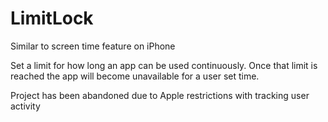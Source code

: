 # LimitLock

Similar to screen time feature on iPhone

Set a limit for how long an app can be used continuously. Once that limit is reached the app will become unavailable for a user set time.

Project has been abandoned due to Apple restrictions with tracking user activity

